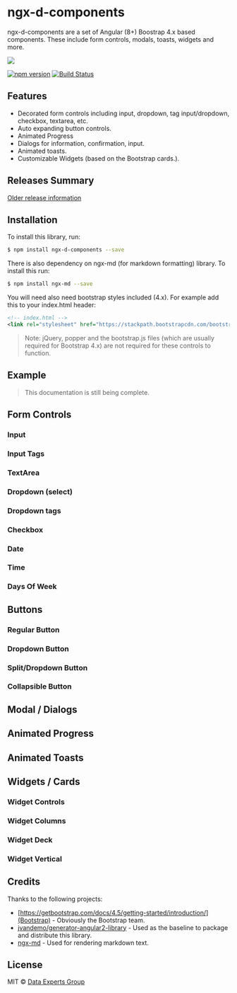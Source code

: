# ngx-d-components

ngx-d-components are a set of Angular (8+) Boostrap 4.x based components.  These include form controls, modals, toasts, widgets and more.

[![][dex-img]][dex]

[dex-img]: https://dataexpertsgroup.com/img/dex_web_logo.png
[dex]: https://dataexpertsgroup.com

[![npm version](https://badge.fury.io/js/ngx-d-components.svg)](https://www.npmjs.com/package/ngx-d-components)
[![Build Status](https://travis-ci.org/DataExperts/ngx-d-components.svg?branch=master)](https://travis-ci.org/DataExperts/ngx-d-components)

## Features

* Decorated form controls including input, dropdown, tag input/dropdown, checkbox, textarea, etc.
* Auto expanding button controls.
* Animated Progress
* Dialogs for information, confirmation, input.
* Animated toasts.
* Customizable Widgets (based on the Bootstrap cards.).

## Releases Summary

[Older release information](releases.md)

## Installation

To install this library, run:

```bash
$ npm install ngx-d-components --save
```

There is also dependency on ngx-md (for markdown formatting) library.  To install this run:

```bash
$ npm install ngx-md --save
```

You will need also need bootstrap styles included (4.x).  For example add this to your index.html header:

```xml
<!-- index.html -->
<link rel="stylesheet" href="https://stackpath.bootstrapcdn.com/bootstrap/4.5.0/css/bootstrap.min.css" integrity="sha384-9aIt2nRpC12Uk9gS9baDl411NQApFmC26EwAOH8WgZl5MYYxFfc+NcPb1dKGj7Sk" crossorigin="anonymous">
```

> Note: jQuery, popper and the bootstrap.js files (which are usually required for Bootstrap 4.x) are not required for these controls to function.

## Example

> This documentation is still being complete.

## Form Controls

### Input

### Input Tags

### TextArea

### Dropdown (select)

### Dropdown tags

### Checkbox

### Date

### Time

### Days Of Week

## Buttons 

### Regular Button

### Dropdown Button

### Split/Dropdown Button

### Collapsible Button

## Modal / Dialogs

## Animated Progress 

## Animated Toasts

## Widgets / Cards

### Widget Controls

### Widget Columns

### Widget Deck

### Widget Vertical


## Credits

Thanks to the following projects:

* [https://getbootstrap.com/docs/4.5/getting-started/introduction/](Bootstrap) - Obviously the Bootstrap team.
* [jvandemo/generator-angular2-library](https://github.com/jvandemo/generator-angular2-library) - Used as the baseline to package and distribute this library.
* [ngx-md](https://github.com/dimpu/ngx-md) - Used for rendering markdown text.

## License

MIT © [Data Experts Group](mailto:gholland@dataexpertsgroup.com)
